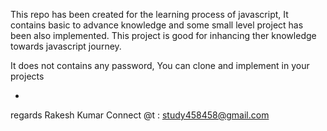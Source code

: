 This repo has been created for the learning process of javascript, 
It contains basic to advance knowledge and some small level project has been also implemented. 
This project is good for inhancing ther knowledge towards javascript journey.

It does not contains any password, You can clone and implement in your projects

-
regards
Rakesh Kumar
Connect @t :  study458458@gmail.com
